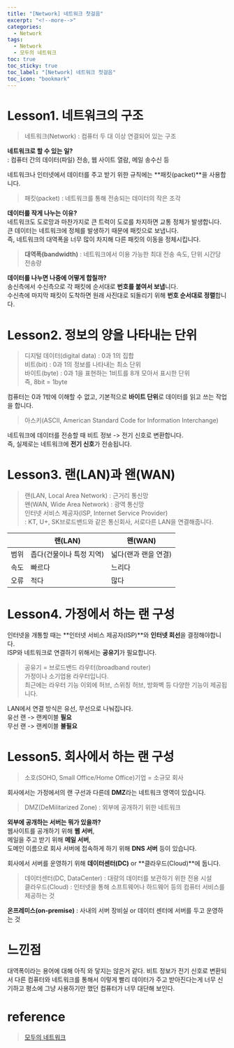 ```yaml
---
title: "[Network] 네트워크 첫걸음"
excerpt: "<!--more-->"
categories:
  - Network
tags:
  - Network
  - 모두의 네트워크
toc: true
toc_sticky: true
toc_label: "[Network] 네트워크 첫걸음"
toc_icon: "bookmark"
---
```


# Lesson1. 네트워크의 구조

> 네트워크(Network) : 컴퓨터 두 대 이상 연결되어 있는 구조

**네트워크로 할 수 있는 일?**
<br>: 컴퓨터 간의 데이터(파일) 전송, 웹 사이트 열람, 메일 송수신 등

네트워크나 인터넷에서 데이터를 주고 받기 위한 규칙에는 **패킷(packet)**을 사용합니다.

> 패킷(packet) : 네트워크를 통해 전송되는 데이터의 작은 조각

**데이터를 작게 나누는 이유?**
<br>네트워크도 도로망과 마찬가지로 큰 트럭이 도로를 차지하면 교통 정체가 발생합니다.
<br>큰 데이터는 네트워크에 정체를 발생하기 때문에 패킷으로 보냅니다.
<br>즉, 네트워크의 대역폭을 너무 많이 차지해 다른 패킷의 이동을 정체시킵니다.

> **대역폭(bandwidth)** : 네트워크에서 이용 가능한 최대 전송 속도, 단위 시간당 전송량

**데이터를 나누면 나중에 어떻게 합칠까?**
<br>송신측에서 수신측으로 각 패킷에 순서대로 **번호를 붙여서 보냅**니다.
<br>수신측에 마지막 패킷이 도착하면 원래 사진대로 되돌리기 위해 **번호 순서대로 정렬**합니다.

# Lesson2. 정보의 양을 나타내는 단위

> 디지털 데이터(digital data) : 0과 1의 집합
<br>비트(bit) : 0과 1의 정보를 나타내는 최소 단위
<br>바이트(byte) : 0과 1을 표현하는 1비트를 8개 모아서 표시한 단위
<br>즉, 8bit = 1byte

컴퓨터는 0과 1밖에 이해할 수 없고, 기본적으로 **바이트 단위**로 데이터를 읽고 쓰는 작업을 합니다.

> 아스키(ASCII, American Standard Code for Information Interchange)

네트워크에 데이터를 전송할 때 비트 정보 -> 전기 신호로 변환합니다.
<br>즉, 실제로는 네트워크에 **전기 신호**가 전송됩니다.

# Lesson3. 랜(LAN)과 왠(WAN)

> 랜(LAN, Local Area Network) : 근거리 통신망
<br>왠(WAN, Wide Area Network) : 광역 통신망
<br>인터넷 서비스 제공자(ISP, Internet Service Provider)
<br>: KT, U+, SK브로드밴드와 같은 통신회사, 서로다른 LAN을 연결해줍니다.

||랜(LAN)|왠(WAN)|
|---|---|---|
|범위|좁다(건물이나 특정 지역)|넓다(랜과 랜을 연결)|
|속도|빠르다|느리다|
|오류|적다|많다|

# Lesson4. 가정에서 하는 랜 구성

인터넷을 개통할 때는 **인터넷 서비스 제공자(ISP)**와 **인터넷 회선**을 결정해야합니다.
<br>ISP와 네트워크로 연결하기 위해서는 **공유기**가 필요합니다.

> 공유기 = 브로드밴드 라우터(broadband router)
<br>가정이나 소기업용 라우터입니다.
<br>최근에는 라우터 기능 이외에 허브, 스위칭 허브, 방화벽 등 다양한 기능이 제공됩니다.

LAN에서 연결 방식은 유선, 무선으로 나눠집니다.
<br>유선 랜 -> 랜케이블 **필요**
<br>무선 랜 -> 랜케이블 **불필요**

# Lesson5. 회사에서 하는 랜 구성

> 소호(SOHO, Small Office/Home Office)기업 = 소규모 회사

회사에서는 가정에서의 랜 구선과 다른데 **DMZ**라는 네트워크 영역이 있습니다.

> DMZ(DeMilitarized Zone) : 외부에 공개하기 위한 네트워크

**외부에 공개하는 서버는 뭐가 있을까?**
<br>웹사이트를 공개하기 위해 **웹 서버**,
<br>메일을 주고 받기 위해 **메일 서버**,
<br>도메인 이름으로 회사 서버에 접속하게 하기 위해 **DNS 서버** 등이 있습니다.

회사에서 서버를 운영하기 위해 **데이터센터(DC)** or **클라우드(Cloud)**에 둡니다.

> 데이터센터(DC, DataCenter) : 대량의 데이터를 보관하기 위한 전용 시설
<br>클라우드(Cloud) : 인터넷을 통해 소프트웨어나 하드웨어 등의 컴퓨터 서비스를 제공하는 것

**온프레미스(on-premise)** : 사내의 서버 장비실 or 데이터 센터에 서버를 두고 운영하는 것

# 느낀점

대역폭이라는 용어에 대해 아직 와 닿지는 않은거 같다. 비트 정보가 전기 신호로 변환되서 다른 컴퓨터와 네트워크를 통해서
이렇게 빨리 데이터가 주고 받아진다는게 너무 신기하고 평소에 그냥 사용하기만 했던 컴퓨터가 너무 대단해 보인다.

# reference

> [모두의 네트워크](https://www.aladin.co.kr/shop/wproduct.aspx?ItemId=151491282)